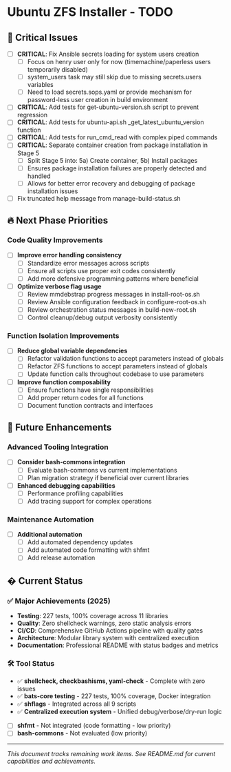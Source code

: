 # Ubuntu ZFS Installer - TODO

## 🚨 Critical Issues
- [ ] **CRITICAL**: Fix Ansible secrets loading for system users creation
  - [ ] Focus on henry user only for now (timemachine/paperless users temporarily disabled)
  - [ ] system_users task may still skip due to missing secrets.users variables  
  - [ ] Need to load secrets.sops.yaml or provide mechanism for password-less user creation in build environment
- [ ] **CRITICAL**: Add tests for get-ubuntu-version.sh script to prevent regression
- [ ] **CRITICAL**: Add tests for ubuntu-api.sh _get_latest_ubuntu_version function  
- [ ] **CRITICAL**: Add tests for run_cmd_read with complex piped commands
- [ ] **CRITICAL**: Separate container creation from package installation in Stage 5
  - [ ] Split Stage 5 into: 5a) Create container, 5b) Install packages  
  - [ ] Ensures package installation failures are properly detected and handled
  - [ ] Allows for better error recovery and debugging of package installation issues
- [ ] Fix truncated help message from manage-build-status.sh

## 🔥 Next Phase Priorities

### Code Quality Improvements
- [ ] **Improve error handling consistency**
  - [ ] Standardize error messages across scripts
  - [ ] Ensure all scripts use proper exit codes consistently
  - [ ] Add more defensive programming patterns where beneficial
- [ ] **Optimize verbose flag usage**
  - [ ] Review mmdebstrap progress messages in install-root-os.sh
  - [ ] Review Ansible configuration feedback in configure-root-os.sh
  - [ ] Review orchestration status messages in build-new-root.sh
  - [ ] Control cleanup/debug output verbosity consistently

### Function Isolation Improvements  
- [ ] **Reduce global variable dependencies**
  - [ ] Refactor validation functions to accept parameters instead of globals
  - [ ] Refactor ZFS functions to accept parameters instead of globals
  - [ ] Update function calls throughout codebase to use parameters
- [ ] **Improve function composability**
  - [ ] Ensure functions have single responsibilities
  - [ ] Add proper return codes for all functions
  - [ ] Document function contracts and interfaces

## 🚀 Future Enhancements

### Advanced Tooling Integration
- [ ] **Consider bash-commons integration**
  - [ ] Evaluate bash-commons vs current implementations
  - [ ] Plan migration strategy if beneficial over current libraries
- [ ] **Enhanced debugging capabilities**  
  - [ ] Performance profiling capabilities
  - [ ] Add tracing support for complex operations

### Maintenance Automation
- [ ] **Additional automation**
  - [ ] Add automated dependency updates
  - [ ] Add automated code formatting with shfmt
  - [ ] Add release automation

## � Current Status

### ✅ Major Achievements (2025)
- **Testing**: 227 tests, 100% coverage across 11 libraries
- **Quality**: Zero shellcheck warnings, zero static analysis errors  
- **CI/CD**: Comprehensive GitHub Actions pipeline with quality gates
- **Architecture**: Modular library system with centralized execution
- **Documentation**: Professional README with status badges and metrics

### 🛠️ Tool Status
- ✅ **shellcheck, checkbashisms, yaml-check** - Complete with zero issues
- ✅ **bats-core testing** - 227 tests, 100% coverage, Docker integration
- ✅ **shflags** - Integrated across all 9 scripts
- ✅ **Centralized execution system** - Unified debug/verbose/dry-run logic
- [ ] **shfmt** - Not integrated (code formatting - low priority)
- [ ] **bash-commons** - Not evaluated (low priority)

---

*This document tracks remaining work items. See README.md for current capabilities and achievements.*
